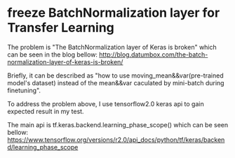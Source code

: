 # freeze BatchNormalization layer for Transfer Learning
The problem is "The BatchNormalization layer of Keras is broken" which can be seen in the blog bellow:
http://blog.datumbox.com/the-batch-normalization-layer-of-keras-is-broken/

Briefly, it can be described as "how to use moving_mean&&var(pre-trained model's dataset) instead of the mean&&var caculated by mini-batch during finetuning".

To address the problem above, I use tensorflow2.0 keras api to gain expected result in my test.

The main api is tf.keras.backend.learning_phase_scope() which can be seen bellow:
https://www.tensorflow.org/versions/r2.0/api_docs/python/tf/keras/backend/learning_phase_scope
